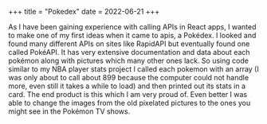 +++
title = "Pokedex"
date = 2022-06-21
+++

As I have been gaining experience with calling APIs in React apps, I wanted to make one of my first ideas when it came to apis, a Pokédex. I looked and found many different APIs on sites like RapidAPI but eventually found one called PokéAPI. It has very extensive documentation and data about each pokémon along with pictures which many other ones lack. So using code similar to my NBA player stats project I called each pokemon with an array (I was only about to call about 899 because the computer could not handle more, even still it takes a while to load) and then printed out its stats in a card. The end product is this which I am very proud of. Even better I was able to change the images from the old pixelated pictures to the ones you might see in the Pokémon TV shows.